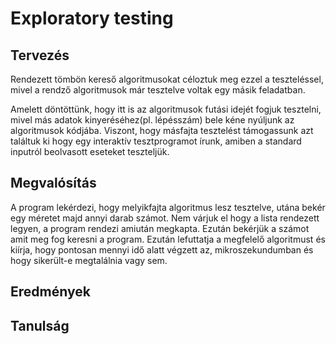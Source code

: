 # Exploratory testing

## Tervezés

Rendezett tömbön kereső algoritmusokat céloztuk meg ezzel a teszteléssel, mivel a rendző algoritmusok már tesztelve voltak egy másik feladatban. 

Amelett döntöttünk, hogy itt is az algoritmusok futási idejét fogjuk tesztelni, mivel más adatok kinyeréséhez(pl. lépésszám) bele kéne nyúljunk az algoritmusok kódjába.
Viszont, hogy másfajta tesztelést támogassunk azt találtuk ki hogy egy interaktív tesztprogramot írunk, amiben a standard inputról beolvasott eseteket teszteljük.


## Megvalósítás

A program lekérdezi, hogy melyikfajta algoritmus lesz tesztelve, utána bekér egy méretet majd annyi darab számot. 
Nem várjuk el hogy a lista rendezett legyen, a program rendezi amiután megkapta. 
Ezután bekérjük a számot amit meg fog keresni a program. 
Ezután lefuttatja a megfelelő algoritmust és kiírja, hogy pontosan mennyi idő alatt végzett az, mikroszekundumban és hogy sikerült-e megtalálnia vagy sem.

## Eredmények



## Tanulság



